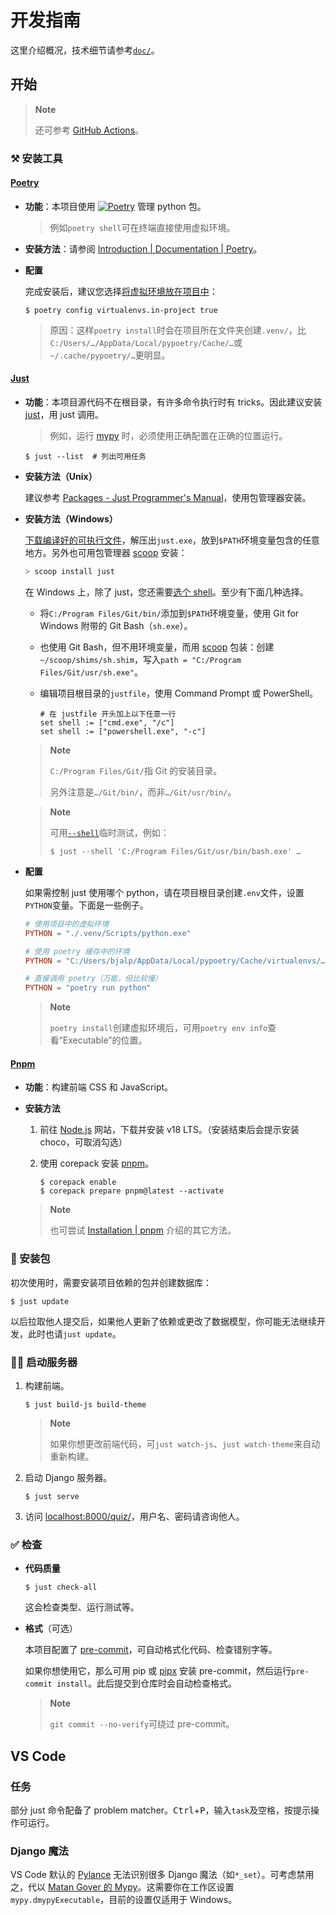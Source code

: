 # 开发指南

这里介绍概况，技术细节请参考[`doc/`](./doc/)。

## 开始

> **Note**
>
> 还可参考 [GitHub Actions](./.github/workflows/check.yml)。

### ⚒️ 安装工具

#### [Poetry][poetry]

- **功能**：本项目使用 [![Poetry](https://img.shields.io/endpoint?url=https://python-poetry.org/badge/v0.json)][poetry] 管理 python 包。

  > 例如`poetry shell`可在终端直接使用虚拟环境。

- **安装方法**：请参阅 [Introduction | Documentation | Poetry](https://python-poetry.org/docs/#installation)。

- **配置**

  完成安装后，建议您选择[将虚拟环境放在项目中](https://python-poetry.org/docs/configuration/#virtualenvsin-project)：

  ```shell
  $ poetry config virtualenvs.in-project true
  ```

  > 原因：这样`poetry install`时会在项目所在文件夹创建`.venv/`，比`C:/Users/…/AppData/Local/pypoetry/Cache/…`或`~/.cache/pypoetry/…`更明显。

#### [Just][just]

- **功能**：本项目源代码不在根目录，有许多命令执行时有 tricks。因此建议安装 [just][]，用 just 调用。

  > 例如，运行 [mypy][] 时，必须使用正确配置在正确的位置运行。

  ```shell
  $ just --list  # 列出可用任务
  ```

- **安装方法（Unix）**

  建议参考 [Packages - Just Programmer's Manual](https://just.systems/man/en/chapter_4.html)，使用包管理器安装。

- **安装方法（Windows）**

  [下载编译好的可执行文件](https://github.com/casey/just/releases)，解压出`just.exe`，放到`$PATH`环境变量包含的任意地方。另外也可用包管理器 [scoop][] 安装：

  ```powershell
  > scoop install just
  ```

  在 Windows 上，除了 just，您还需要[选个 shell](https://just.systems/man/en/chapter_59.html)。至少有下面几种选择。

  - 将`C:/Program Files/Git/bin/`添加到`$PATH`环境变量，使用 Git for Windows 附带的 Git Bash（`sh.exe`）。

  - 也使用 Git Bash，但不用环境变量，而用 [scoop][] 包装：创建`~/scoop/shims/sh.shim`，写入`path = "C:/Program Files/Git/usr/sh.exe"`。

  - 编辑项目根目录的`justfile`，使用 Command Prompt 或 PowerShell。

    ```just
    # 在 justfile 开头加上以下任意一行
    set shell := ["cmd.exe", "/c"]
    set shell := ["powershell.exe", "-c"]
    ```

  > **Note**
  >
  > `C:/Program Files/Git/`指 Git 的安装目录。
  >
  > 另外注意是`…/Git/bin/`，而非`…/Git/usr/bin/`。

  > **Note**
  >
  > 可用[`--shell`](https://just.systems/man/en/chapter_59.html?highlight=--shell)临时测试，例如：
  >
  > ```shell
  > $ just --shell 'C:/Program Files/Git/usr/bin/bash.exe' …
  > ```

- **配置**

  如果需控制 just 使用哪个 python，请在项目根目录创建`.env`文件，设置`PYTHON`变量。下面是一些例子。

  ```toml
  # 使用项目中的虚拟环境
  PYTHON = "./.venv/Scripts/python.exe"

  # 使用 poetry 缓存中的环境
  PYTHON = "C:/Users/bjalp/AppData/Local/pypoetry/Cache/virtualenvs/…/python.exe"

  # 直接调用 poetry（万能，但比较慢）
  PYTHON = "poetry run python"
  ```

  > **Note**
  >
  > `poetry install`创建虚拟环境后，可用`poetry env info`查看“Executable”的位置。

#### [Pnpm][]

- **功能**：构建前端 CSS 和 JavaScript。

- **安装方法**

  1. 前往 [Node.js][nodejs] 网站，下载并安装 v18 LTS。（安装结束后会提示安装 choco，可取消勾选）

  2. 使用 corepack 安装 [pnpm][]。

     ```shell
     $ corepack enable
     $ corepack prepare pnpm@latest --activate
     ```

  > **Note**
  >
  > 也可尝试 [Installation | pnpm](https://pnpm.io/installation) 介绍的其它方法。

### 👢 安装包

初次使用时，需要安装项目依赖的包并创建数据库：

```shell
$ just update
```

以后拉取他人提交后，如果他人更新了依赖或更改了数据模型，你可能无法继续开发，此时也请`just update`。

### 🏃‍♀️ 启动服务器

1. 构建前端。

   ```shell
   $ just build-js build-theme
   ```

   > **Note**
   >
   > 如果你想更改前端代码，可`just watch-js`、`just watch-theme`来自动重新构建。

2. 启动 Django 服务器。

   ```shell
   $ just serve
   ```

3. 访问 [localhost:8000/quiz/](http://localhost:8000/quiz/)，用户名、密码请咨询他人。

### ✅ 检查

- **代码质量**

  ```shell
  $ just check-all
  ```

  这会检查类型、运行测试等。

- **格式**（可选）

  本项目配置了 [pre-commit][]，可自动格式化代码、检查错别字等。

  如果你想使用它，那么可用 pip 或 [pipx][] 安装 pre-commit，然后运行`pre-commit install`。此后提交到仓库时会自动检查格式。

  > **Note**
  >
  > `git commit --no-verify`可绕过 pre-commit。

## VS Code

### 任务

部分 just 命令配备了 problem matcher。<kbd>Ctrl</kbd>+<kbd>P</kbd>，输入`task`及空格，按提示操作可运行。

### Django 魔法

VS Code 默认的 [Pylance](https://marketplace.visualstudio.com/items?itemName=ms-python.vscode-pylance) 无法识别很多 Django 魔法（如`*_set`）。可考虑禁用之，代以 [Matan Gover 的 Mypy](https://marketplace.visualstudio.com/items?itemName=matangover.mypy)。这需要你在工作区设置`mypy.dmypyExecutable`，目前的设置仅适用于 Windows。

[just]: https://just.systems
[mypy]: https://mypy.readthedocs.io
[nodejs]: https://nodejs.org
[pipx]: https://pypa.github.io/pipx/
[pnpm]: https://pnpm.io/
[poetry]: https://python-poetry.org
[pre-commit]: https://pre-commit.com/
[scoop]: https://scoop.sh
